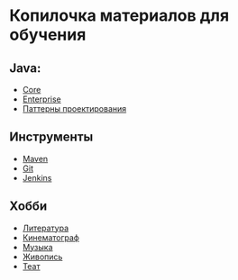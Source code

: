 # Копилочка материалов для обучения

<a name="java"></a>
## Java:
- [Core](/languages/java/java-core/index.md)
- [Enterprise](/languages/java/java-ee/index.md)
- [Паттерны проектирования](/languages/java/patterns/index.md)

<a name="tool"></a>
## Инструменты
- [Maven](/tool/maven/index.md)
- [Git](/tool/git/index.md)
- [Jenkins](/tool/jenkins/index.md)

<a name="hobbi"></a>
## Хобби
- [Литература](/hobbi/book/index.md)
- [Кинематограф](/hobbi/cinema/index.md)
- [Музыка](/hobbi/musik/index.md)
- [Живопись](/hobbi/art/index.md)
- [Теат](/hobbi/theatre/index.md)
